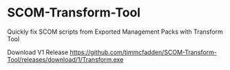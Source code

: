 # SCOM-Transform-Tool
Quickly fix SCOM scripts from Exported Management Packs with Transform Tool

Download V1 Release https://github.com/timmcfadden/SCOM-Transform-Tool/releases/download/1/Transform.exe
